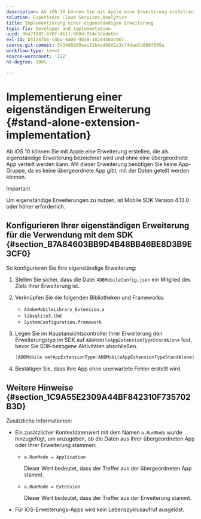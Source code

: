 ```yaml
---
description: Ab iOS 10 können Sie mit Apple eine Erweiterung erstellen, die als eigenständige Erweiterung bezeichnet wird und ohne eine übergeordnete App verteilt werden kann. Mit dieser Erweiterung benötigen Sie keine App-Gruppe, da es keine übergeordnete App gibt, mit der Daten geteilt werden können.
solution: Experience Cloud Services,Analytics
title: Implementierung einer eigenständigen Erweiterung
topic-fix: Developer and implementation
uuid: 9b47f082-b78f-4611-968d-014c32ede6bc
exl-id: b51247b6-c4ba-4a00-9ba0-1824450ac067
source-git-commit: 5434d8809aac11b4ad6dd1a3c74dae7dd98f095a
workflow-type: tm+mt
source-wordcount: '222'
ht-degree: 100%

---
```


# Implementierung einer eigenständigen Erweiterung {#stand-alone-extension-implementation}

Ab iOS 10 können Sie mit Apple eine Erweiterung erstellen, die als eigenständige Erweiterung bezeichnet wird und ohne eine übergeordnete App verteilt werden kann. Mit dieser Erweiterung benötigen Sie keine App-Gruppe, da es keine übergeordnete App gibt, mit der Daten geteilt werden können.

>[!IMPORTANT]
>
>Um eigenständige Erweiterungen zu nutzen, ist Mobile SDK Version 4.13.0 oder höher erforderlich.

## Konfigurieren Ihrer eigenständigen Erweiterung für die Verwendung mit dem SDK {#section_B7A84603BB9D4B48BB46BE8D3B9E3CF0}

So konfigurieren Sie Ihre eigenständige Erweiterung:

1. Stellen Sie sicher, dass die Datei `ADBMobileConfig.json` ein Mitglied des Ziels Ihrer Erweiterung ist.
1. Verknüpfen Sie die folgenden Bibliotheken und Frameworks:

   * `AdobeMobileLibrary_Extension.a`
   * `libsqlite3.tbd`
   * `SystemConfiguration.framework`

1. Legen Sie im Hauptansichtscontroller Ihrer Erweiterung den Erweiterungstyp im SDK auf `ADBMobileAppExtensionTypeStandAlone` fest, bevor Sie SDK-bezogene Aktivitäten abschließen.

   ```objective-c
   [ADBMobile setAppExtensionType:ADBMobileAppExtensionTypeStandAlone];
   ```

1. Bestätigen Sie, dass Ihre App ohne unerwartete Fehler erstellt wird.

## Weitere Hinweise {#section_1C9A55E2309A44BF842310F735702B3D}

Zusätzliche Informationen:

* Ein zusätzlicher Kontextdatenwert mit dem Namen `a.RunMode` wurde hinzugefügt, um anzugeben, ob die Daten aus Ihrer übergeordneten App oder Ihrer Erweiterung stammen:

   * `a.RunMode = Application`

      Dieser Wert bedeutet, dass der Treffer aus der übergeordneten App stammt.
   * `a.RunMode = Extension`

      Dieser Wert bedeutet, dass der Treffer aus der Erweiterung stammt.

* Für iOS-Erweiterungs-Apps wird kein Lebenszyklusaufruf ausgelöst.
